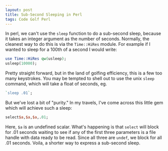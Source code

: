 ```yaml
---
layout: post
title: Sub-Second Sleeping in Perl
tags: Code Golf Perl
---
```


In perl, we can't use the `sleep` function to do a sub-second sleep, because it takes an integer argument as the number of seconds.  Normally, the cleanest way to do this is via the `Time::HiRes` module.  For example if I wanted to sleep for a 100th of a second I would write:

```perl
use Time::HiRes qw(usleep);
usleep(10000);
```
     
Pretty straight forward, but in the land of golfing efficiency, this is a few too many keystrokes.  You may be tempted to shell out to use the unix `sleep` command, which will take a float of seconds, eg.

```perl
`sleep .01`;
```

But we've lost a bit of "purity."  In my travels, I've come across this little gem which will achieve such a sleep:

```perl
select$a,$a,$a,.01;
```

Here, `$a` is an undefined scalar.  What's happening is that `select` will block for .01 seconds waiting to see if any of the first three parameters is a file handle with data ready to be read.  Since all three are `undef`, we block for all .01 seconds.  Voila, a shorter way to express a sub-second sleep.
